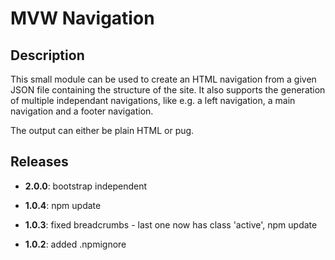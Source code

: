 # MVW Navigation
## Description
This small module can be used to create an HTML navigation from a given JSON file
containing the structure of the site. It also supports the generation of
multiple independant navigations, like e.g. a left navigation, a main navigation
and a footer navigation.

The output can either be plain HTML or pug.

## Releases
- **2.0.0**: bootstrap independent

- **1.0.4**: npm update
- **1.0.3**: fixed breadcrumbs - last one now has class 'active', npm update
- **1.0.2**: added .npmignore
